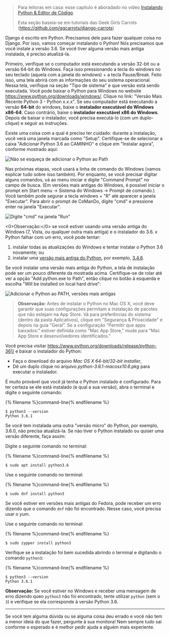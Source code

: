 > Para leitoras em casa: esse capítulo é aboradado no vídeo [Instalando Python & Editor de Código](https://www.youtube.com/watch?v=pVTaqzKZCdA).
> 
> Esta seção baseia-se em tutoriais das Geek Girls Carrots (https://github.com/ggcarrots/django-carrots)

Django é escrito em Python. Precisamos dele para fazer qualquer coisa no Django. Por isso, vamos começar instalando o Python! Nós precisamos que você instale a versão 3.6. Se você tiver alguma versão mais antiga instalada, é preciso atualizá-la.

<!--sec data-title="Install Python: Windows" data-id="python_windows" data-collapse=true ces-->

Primeiro, verifique se o computador está executando a versão 32-bit ou a versão 64-bit do Windows. Faça isso pressionando a tecla do windows no seu teclado (aquela com a janela do windows) + a tecla Pause/Break. Feito isso, uma tela abrirá com as informações do seu sistema operacional. Nessa tela, verifique na seção "Tipo de sistema" e que versão está sendo executada. Você pode baixar o Python para Windows no website https://www.python.org/downloads/windows/. Clique no link: "Versão Mais Recente Python 3 - Python x.x.x". Se seu computador está executando a versão **64-bit** do windows, baixe o **instalador executável do Windows x86-64**. Caso contrário, baixe o **instalador executável x86 do Windows**. Depois de baixar o instalador, você precisa executá-lo (com um duplo-clique) e seguir as instruções.

Existe uma coisa com a qual é preciso ter cuidado: durante a instalação, você verá uma janela marcada como "Setup". Certifique-se de selecionar a caixa "Adicionar Python 3.6 ao CAMINHO" e clique em "Instalar agora", conforme mostrado aqui:

![Não se esqueça de adicionar o Python ao Path](../python_installation/images/python-installation-options.png)

Nas próximas etapas, você usará a linha de comando do Windows (vamos explicar tudo sobre isso também). Por enquanto, se você precisar digitar alguns comandos, vá ao menu iniciar e digite "Command Prompt" no campo de busca. (Em versões mais antigas do Windows, é possível iniciar o prompt em Start menu → Sistema do Windows → Prompt de comando.) Você também pode segurar a tecla windows + "R" até aparecer a janela "Executar". Para abrir o prompt de CoManDo, digite "cmd" e pressione enter na janela "Executar".

![Digite "cmd" na janela "Run"](../python_installation/images/windows-plus-r.png)

<0>Observação:</0> se você estiver usando uma versão antiga do Windows (7, Vista, ou qualquer outra mais antiga) e o instalador do 3.6. x Python falhar com um erro, você pode tentar:

1. instalar todas as atualizações do Windows e tentar instalar o Python 3.6 novamente; ou
2. instalar uma [versão mais antiga do Python](https://www.python.org/downloads/windows/), por exemplo, [3.4.6](https://www.python.org/downloads/release/python-346/).

Se você instalar uma versão mais antiga do Python, a tela de instalação pode ser um pouco diferente da mostrada acima. Certifique-se de rolar até ver a opção "Add python.exe to Path", então clique no botão à esquerda e escolha "Will be installed on local hard drive":

![Adicionar o Python ao PATH, versões mais antigas](../python_installation/images/add_python_to_windows_path.png)

<!--endsec-->

<!--sec data-title="Install Python: OS X" data-id="python_OSX"
data-collapse=true ces-->

> **Observação:** Antes de instalar o Python no Mac OS X, você deve garantir que suas configurações permitam a instalação de pacotes que não estejam na App Store. Vá para preferências do sistema (dentro da pasta Aplicativos), clique em "Segurança & Privacidade" e depois na guia "Geral". Se a configuração "Permitir que apps baixados:" estiver definida como "Mac App Store," mude para "Mac App Store e desenvolvedores identificados."

Você precisa visitar https://www.python.org/downloads/release/python-361/ e baixar o instalador do Python:

* Faça o download do arquivo *Mac OS X 64-bit/32-bit installer*,
* Dê um duplo clique no arquivo *python-3.6.1-macosx10.6.pkg* para executar o instalador.

<!--endsec-->

<!--sec data-title="Install Python: Linux" data-id="python_linux"
data-collapse=true ces-->

É muito provável que você já tenha o Python instalado e configurado. Para ter certeza se ele está instalado (e qual a sua versão), abra o terminal e digite o seguinte comando:

{% filename %}command-line{% endfilename %}

    $ python3 --version
    Python 3.6.1
    

Se você tem instalada uma outra "versão micro" do Python, por exemplo, 3.6.0, não precisa atualizá-la. Se não tiver o Python instalado ou quiser uma versão diferente, faça assim:

<!--endsec-->

<!--sec data-title="Install Python: Debian or Ubuntu" data-id="python_debian" data-collapse=true ces-->

Digite o seguinte comando no terminal:

{% filename %}command-line{% endfilename %}

    $ sudo apt install python3.6
    

<!--endsec-->

<!--sec data-title="Install Python: Fedora" data-id="python_fedora"
data-collapse=true ces-->

Use o seguinte comando no terminal:

{% filename %}command-line{% endfilename %}

    $ sudo dnf install python3
    

Se você estiver em versões mais antigas do Fedora, pode receber um erro dizendo que o comando `dnf` não foi encontrado. Nesse caso, você precisa usar o yum.

<!--endsec-->

<!--sec data-title="Install Python: openSUSE" data-id="python_openSUSE"
data-collapse=true ces-->

Use o seguinte comando no terminal:

{% filename %}command-line{% endfilename %}

    $ sudo zypper install python3
    

<!--endsec-->

Verifique se a instalação foi bem sucedida abrindo o terminal e digitando o comando `python3`:

{% filename %}command-line{% endfilename %}

    $ python3 --version
    Python 3.6.1
    

**Observação:** Se você estiver no Windows e receber uma mensagem de erro dizendo queo `python3` não foi encontrado, tente utilizar `python` (sem o `3`) e verifique se ela corresponde à versão Python 3.6.

* * *

Se você tem alguma dúvida ou se alguma coisa deu errado e você não tem a menor ideia do que fazer, pergunte à sua monitora! Nem sempre tudo sai conforme o esperado e é melhor pedir ajuda a alguém mais experiente.